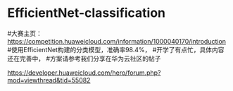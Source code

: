 # EfficientNet-classification
#大赛主页：https://competition.huaweicloud.com/information/1000040170/introduction
#使用EfficientNet构建的分类模型，准确率98.4%，
#开学了有点忙，具体内容还在完善中，
#方案请参考我们分享在华为云社区的帖子

https://developer.huaweicloud.com/hero/forum.php?mod=viewthread&tid=55082
